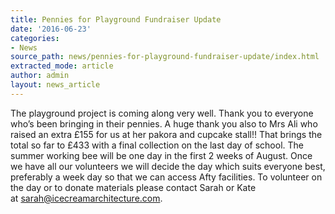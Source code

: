 ```yaml
---
title: Pennies for Playground Fundraiser Update
date: '2016-06-23'
categories:
- News
source_path: news/pennies-for-playground-fundraiser-update/index.html
extracted_mode: article
author: admin
layout: news_article
---
```

The playground project is coming along very well. Thank you to everyone who’s been bringing in their pennies. A huge thank you also to Mrs Ali who raised an extra £155 for us at her pakora and cupcake stall!! That brings the total so far to £433 with a final collection on the last day of school. The summer working bee will be one day in the first 2 weeks of August. Once we have all our volunteers we will decide the day which suits everyone best, preferably a week day so that we can access Afty facilities. To volunteer on the day or to donate materials please contact Sarah or Kate at&nbsp;[sarah@icecreamarchitecture.com](mailto:sarah@icecreamarchitecture.com).
